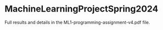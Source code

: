 # MachineLearningProjectSpring2024
Full results and details in the ML1-programming-assignment-v4.pdf file. 
